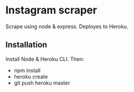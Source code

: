 # Instagram scraper
Scrape using node & express. Deployes to Heroku.

## Installation
Install Node & Heroku CLI. Then:
* npm install
* heroku create
* git push heroku master
